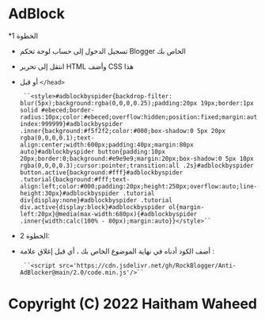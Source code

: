 # AdBlock


*الخطوة 1

* تسجيل الدخول إلى حساب لوحة تحكم Blogger الخاص بك
 
* انتقل إلى تحرير HTML وأضف CSS هذا

* أو قبل ``</head>``



       ``<style>#adblockbyspider{backdrop-filter: blur(5px);background:rgba(0,0,0,0.25);padding:20px 19px;border:1px solid #ebeced;border-radius:10px;color:#ebeced;overflow:hidden;position:fixed;margin:auto;left:10;right:10;top:0;width:100%;height:100%;overflow:auto;z-index:999999}#adblockbyspider .inner{background:#f5f2f2;color:#000;box-shadow:0 5px 20px rgba(0,0,0,0.1);text-align:center;width:600px;padding:40px;margin:80px auto}#adblockbyspider button{padding:10px 20px;border:0;background:#e9e9e9;margin:20px;box-shadow:0 5px 10px rgba(0,0,0,0.3);cursor:pointer;transition:all .2s}#adblockbyspider button.active{background:#fff}#adblockbyspider .tutorial{background:#fff;text-align:left;color:#000;padding:20px;height:250px;overflow:auto;line-height:30px}#adblockbyspider .tutorial div{display:none}#adblockbyspider .tutorial div.active{display:block}#adblockbyspider ol{margin-left:20px}@media(max-width:680px){#adblockbyspider .inner{width:calc(100% - 80px);margin:auto}}</style>``

* الخطوة 2:

 
* أضف الكود أدناه في نهاية الموضوع الخاص بك ، أي قبل إغلاق علامة </body>:



       ``<script src='https://cdn.jsdelivr.net/gh/RockBlogger/Anti-AdBlocker@main/2.0/code.min.js'/>``



Copyright (C) 2022 Haitham Waheed
=============
